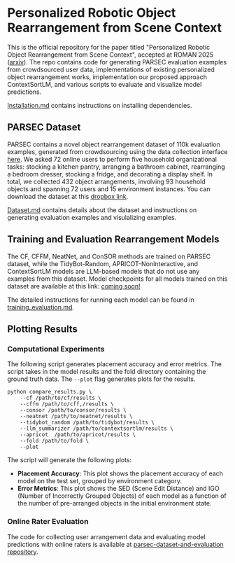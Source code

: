 # Personalized Robotic Object Rearrangement from Scene Context

This is the official repository for the paper titled "Personalized Robotic Object Rearrangement from Scene Context", accepted at ROMAN 2025 ([arxiv](https://arxiv.org/abs/2505.11108)). The repo contains code for generating PARSEC evaluation examples from crowdsourced user data, implementations of existing personalized object rearrangement works, implementation our proposed approach ContextSortLM, and various scripts to evaluate and visualize model predictions.

[Installation.md](./docs/installation.md) contains instructions on installing dependencies.

## PARSEC Dataset
PARSEC contains a novel object rearrangement dataset of 110k evaluation examples, generated from crowdsourcing using the data collection interface [here](https://github.com/kartikvrama/parsec-dataset-and-evaluation/tree/main/data_collection_fullstack). We asked 72 online users to perform five household organizational tasks: stocking a kitchen pantry, arranging a bathroom cabinet, rearranging a bedroom dresser, stocking a fridge, and decorating a display shelf. In total, we collected 432 object arrangements, involving 93 household objects and spanning 72 users and 15 environment instances. You can download the dataset at this [dropbox link](https://www.dropbox.com/scl/fi/oeuq12h9x32pfwx6vv3h7/parsec_data.zip?rlkey=vc50ndzgxj3qjtwkndznzrmxw&st=h4z9dlul&dl=0).

[Dataset.md](./docs/dataset.md) contains details about the dataset and instructions on generating evaluation examples and visulalizing examples.

## Training and Evaluation Rearrangement Models
The CF, CFFM, NeatNet, and ConSOR methods are trained on PARSEC dataset, while the TidyBot-Random, APRICOT-NonInteractive, and ContextSortLM models are LLM-based models that do not use any examples from this dataset. Model checkpoints for all models trained on this dataset are available at this link: [coming soon!](TODO)

The detailed instructions for running each model can be found in [training_evaluation.md](docs/training_evaluation.md).

## Plotting Results

### Computational Experiments

The following script generates placement accuracy and error metrics. The script takes in the model results and the fold directory containing the ground truth data. The `--plot` flag generates plots for the results.
```
python compare_results.py \
    --cf /path/to/cf/results \
    --cffm /path/to/cff,/results \
    --consor /path/to/consor/results \
    --neatnet /path/to/neatnet/results \
    --tidybot_random /path/to/tidybot/results \
    --llm_summarizer /path/to/contextsortlm/results \
    --apricot  /path/to/apricot/results \
    --fold /path/to/fold \
    --plot
```

The script will generate the following plots:
- **Placement Accuracy**: This plot shows the placement accuracy of each model on the test set, grouped by environment category.
- **Error Metrics**: This plot shows the SED (Scene Edit Distance) and IGO (Number of Incorrectly Grouped Objects) of each model as a function of the number of pre-arranged objects in the initial environment state.

### Online Rater Evaluation
The code for collecting user arrangement data and evaluating model predictions with online raters is available at [parsec-dataset-and-evaluation repository](https://github.com/kartikvrama/parsec-dataset-and-evaluation).
